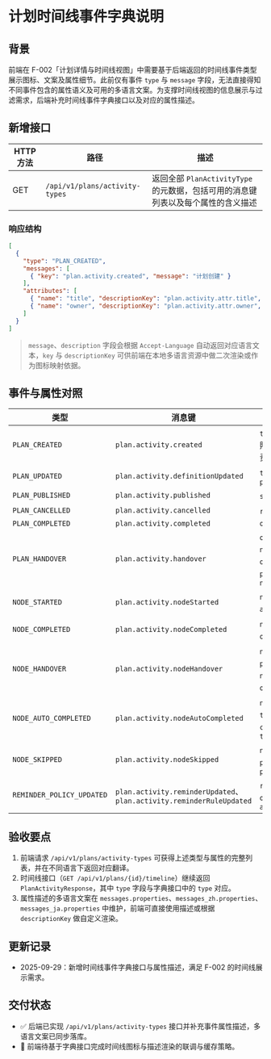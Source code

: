 # 计划时间线事件字典说明

## 背景

前端在 F-002「计划详情与时间线视图」中需要基于后端返回的时间线事件类型展示图标、文案及属性细节。此前仅有事件 `type` 与 `message` 字段，无法直接得知不同事件包含的属性语义及可用的多语言文案。为支撑时间线视图的信息展示与过滤需求，后端补充时间线事件字典接口以及对应的属性描述。

## 新增接口

| HTTP 方法 | 路径 | 描述 |
| --- | --- | --- |
| GET | `/api/v1/plans/activity-types` | 返回全部 `PlanActivityType` 的元数据，包括可用的消息键列表以及每个属性的含义描述 |

### 响应结构

```json
[
  {
    "type": "PLAN_CREATED",
    "messages": [
      { "key": "plan.activity.created", "message": "计划创建" }
    ],
    "attributes": [
      { "name": "title", "descriptionKey": "plan.activity.attr.title", "description": "事件发生时的计划标题快照" },
      { "name": "owner", "descriptionKey": "plan.activity.attr.owner", "description": "事件发生时的计划负责人" }
    ]
  }
]
```

> `message`、`description` 字段会根据 `Accept-Language` 自动返回对应语言文本，`key` 与 `descriptionKey` 可供前端在本地多语言资源中做二次渲染或作为图标映射依据。

## 事件与属性对照

| 类型 | 消息键 | 主要属性 |
| --- | --- | --- |
| `PLAN_CREATED` | `plan.activity.created` | `title`（计划标题快照）、`owner`（当时负责人） |
| `PLAN_UPDATED` | `plan.activity.definitionUpdated` | `title`、`timezone`、`participantCount` |
| `PLAN_PUBLISHED` | `plan.activity.published` | `status`、`operator` |
| `PLAN_CANCELLED` | `plan.activity.cancelled` | `reason`、`operator` |
| `PLAN_COMPLETED` | `plan.activity.completed` | `operator` |
| `PLAN_HANDOVER` | `plan.activity.handover` | `oldOwner`、`newOwner`、`operator`、`participantCount`、`note` |
| `NODE_STARTED` | `plan.activity.nodeStarted` | `nodeName`、`assignee`、`operator` |
| `NODE_COMPLETED` | `plan.activity.nodeCompleted` | `nodeName`、`operator`、`result` |
| `NODE_HANDOVER` | `plan.activity.nodeHandover` | `nodeName`、`previousAssignee`、`newAssignee`、`operator`、`comment` |
| `NODE_AUTO_COMPLETED` | `plan.activity.nodeAutoCompleted` | `nodeName`、`threshold`、`completedChildren`、`totalChildren` |
| `NODE_SKIPPED` | `plan.activity.nodeSkipped` | `nodeName`、`parentNodeId`、`parentNode` |
| `REMINDER_POLICY_UPDATED` | `plan.activity.reminderUpdated`、`plan.activity.reminderRuleUpdated` | `ruleCount`、`offsetMinutes`、`active` |

## 验收要点

1. 前端请求 `/api/v1/plans/activity-types` 可获得上述类型与属性的完整列表，并在不同语言下返回对应翻译。
2. 时间线接口（`GET /api/v1/plans/{id}/timeline`）继续返回 `PlanActivityResponse`，其中 `type` 字段与字典接口中的 `type` 对应。
3. 属性描述的多语言文案在 `messages.properties`、`messages_zh.properties`、`messages_ja.properties` 中维护，前端可直接使用描述或根据 `descriptionKey` 做自定义渲染。

## 更新记录

- 2025-09-29：新增时间线事件字典接口与属性描述，满足 F-002 的时间线展示需求。

## 交付状态

- ✅ 后端已实现 `/api/v1/plans/activity-types` 接口并补充事件属性描述，多语言文案已同步落库。
- 🔄 前端待基于字典接口完成时间线图标与描述渲染的联调与缓存策略。
